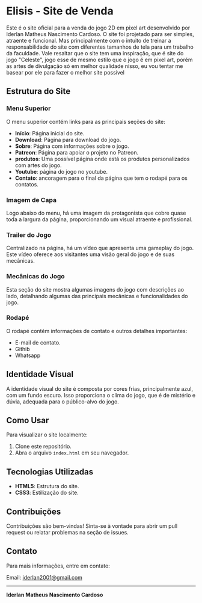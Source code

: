 # Elisis - Site de Venda

Este é o site oficial para a venda do jogo 2D em pixel art desenvolvido por Iderlan Matheus Nascimento Cardoso. O site foi projetado para ser simples, atraente e funcional.
Mas principalmente com o intuito de treinar a responsabilidade do site com diferentes tamanhos de tela para um trabalho da faculdade.
Vale resaltar que o site tem uma inspiração, que é site do jogo "Celeste", jogo esse de mesmo estilo que o jogo é em pixel art, porém as artes de divulgação só em melhor qualidade
nisso, eu vou tentar me basear por ele para fazer o melhor site possível

## Estrutura do Site

### Menu Superior
O menu superior contém links para as principais seções do site:
- **Início**: Página inicial do site.
- **Download**: Página para download do jogo.
- **Sobre**: Página com informações sobre o jogo.
- **Patreon**: Página para apoiar o projeto no Patreon.
- **produtos**: Uma possível página onde está os produtos personalizados com artes do jogo.
- **Youtube**: página do jogo no youtube.
- **Contato**: ancoragem para o final da página que tem o rodapé para os contatos.

### Imagem de Capa
Logo abaixo do menu, há uma imagem da protagonista que cobre quase toda a largura da página, proporcionando um visual atraente e profissional.

### Trailer do Jogo
Centralizado na página, há um vídeo que apresenta uma gameplay do jogo. Este vídeo oferece aos visitantes uma visão geral do jogo e de suas mecânicas.

### Mecânicas do Jogo
Esta seção do site mostra algumas imagens do jogo com descrições ao lado, detalhando algumas das principais mecânicas e funcionalidades do jogo.

### Rodapé
O rodapé contém informações de contato e outros detalhes importantes:
- E-mail de contato.
- Githib
- Whatsapp

## Identidade Visual
A identidade visual do site é composta por cores frias, principalmente azul, com um fundo escuro. Isso proporciona o clima do jogo, que é de mistério e dúvia, 
adequada para o público-alvo do jogo.

## Como Usar
Para visualizar o site localmente:
1. Clone este repositório.
2. Abra o arquivo `index.html` em seu navegador.

## Tecnologias Utilizadas
- **HTML5**: Estrutura do site.
- **CSS3**: Estilização do site.

## Contribuições
Contribuições são bem-vindas! Sinta-se à vontade para abrir um pull request ou relatar problemas na seção de issues.

## Contato
Para mais informações, entre em contato:

Email: iderlan2001@gmail.com

---

**Iderlan Matheus Nascimento Cardoso**
